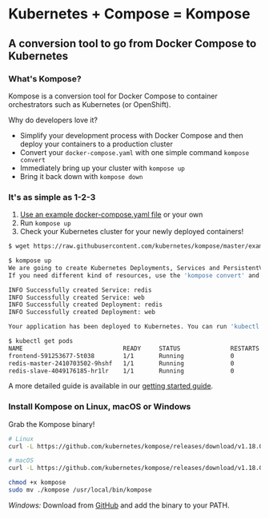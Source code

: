 # Kubernetes + Compose = Kompose
## A conversion tool to go from Docker Compose to Kubernetes

### What's Kompose?

Kompose is a conversion tool for Docker Compose to container orchestrators such as Kubernetes (or OpenShift).

Why do developers love it?

  - Simplify your development process with Docker Compose and then deploy your containers to a production cluster
  - Convert your `docker-compose.yaml` with one simple command `kompose convert`
  - Immediately bring up your cluster with `kompose up`
  - Bring it back down with `kompose down`

### It's as simple as 1-2-3

1. [Use an example docker-compose.yaml file](https://raw.githubusercontent.com/kubernetes/kompose/master/examples/docker-compose-v3.yaml) or your own
2. Run `kompose up`
3. Check your Kubernetes cluster for your newly deployed containers!

```sh
$ wget https://raw.githubusercontent.com/kubernetes/kompose/master/examples/docker-compose-v3.yaml -O docker-compose.yaml

$ kompose up
We are going to create Kubernetes Deployments, Services and PersistentVolumeClaims for your Dockerized application. 
If you need different kind of resources, use the 'kompose convert' and 'kubectl create -f' commands instead. 

INFO Successfully created Service: redis          
INFO Successfully created Service: web            
INFO Successfully created Deployment: redis       
INFO Successfully created Deployment: web         

Your application has been deployed to Kubernetes. You can run 'kubectl get deployment,svc,pods,pvc' for details.

$ kubectl get pods
NAME                            READY     STATUS              RESTARTS   AGE
frontend-591253677-5t038        1/1       Running             0          10s
redis-master-2410703502-9hshf   1/1       Running             0          10s
redis-slave-4049176185-hr1lr    1/1       Running             0          10s
```

A more detailed guide is available in our [getting started guide](/docs/getting-started.md).

### Install Kompose on Linux, macOS or Windows

Grab the Kompose binary!

```sh
# Linux
curl -L https://github.com/kubernetes/kompose/releases/download/v1.18.0/kompose-linux-amd64 -o kompose

# macOS
curl -L https://github.com/kubernetes/kompose/releases/download/v1.18.0/kompose-darwin-amd64 -o kompose

chmod +x kompose
sudo mv ./kompose /usr/local/bin/kompose
```

_Windows:_ Download from [GitHub](https://github.com/kubernetes/kompose/releases/download/v1.18.0/kompose-windows-amd64.exe) and add the binary to your PATH.

